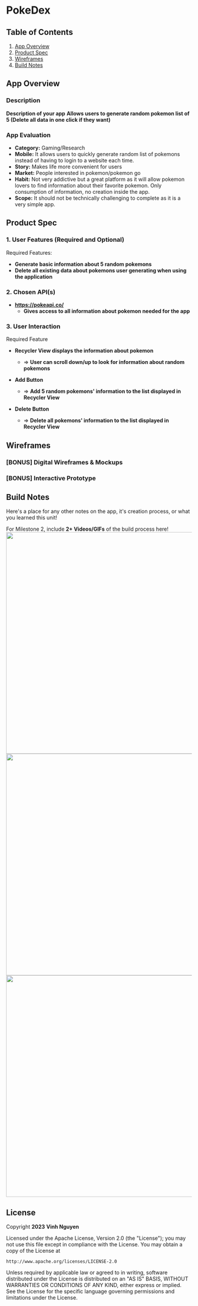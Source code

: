 # **PokeDex**

## Table of Contents

1. [App Overview](#App-Overview)
1. [Product Spec](#Product-Spec)
1. [Wireframes](#Wireframes)
1. [Build Notes](#Build-Notes)

## App Overview

### Description 

**Description of your app**
**Allows users to generate random pokemon list of 5 (Delete all data in one click if they want)**

### App Evaluation
- **Category:** Gaming/Research
- **Mobile:** It allows users to quickly generate random list of pokemons instead of having to login to a website each time.
- **Story:** Makes life more convenient for users
- **Market:** People interested in pokemon/pokemon go
- **Habit:** Not very addictive but a great platform as it will allow pokemon lovers to find information about their favorite pokemon. Only consumption of information, no creation inside the app.
- **Scope:** It should not be technically challenging to complete as it is a very simple app.

## Product Spec

### 1. User Features (Required and Optional)

Required Features:

- **Generate basic information about 5 random pokemons**
- **Delete all existing data about pokemons user generating when using the application**


### 2. Chosen API(s)

- **https://pokeapi.co/**
  - **Gives access to all information about pokemon needed for the app**

### 3. User Interaction

Required Feature

- **Recycler View displays the information about pokemon**
  - => **User can scroll down/up to look for information about random pokemons**
  
- **Add Button**
  - => **Add 5 random pokemons' information to the list displayed in Recycler View**

- **Delete Button**
  - => **Delete all pokemons' information to the list displayed in Recycler View**


## Wireframes

<!-- Add picture of your hand sketched wireframes in this section -->


### [BONUS] Digital Wireframes & Mockups

### [BONUS] Interactive Prototype

## Build Notes

Here's a place for any other notes on the app, it's creation 
process, or what you learned this unit!  

For Milestone 2, include **2+ Videos/GIFs** of the build process here!
<img src="https://i.imgur.com/sIulklt.gif" width=600>
<img src="https://i.imgur.com/IPQAM84.gif" width=600>
<img src="https://i.imgur.com/poZ3Ay6.gif" width=600>

## License

Copyright **2023** **Vinh Nguyen**

Licensed under the Apache License, Version 2.0 (the "License");
you may not use this file except in compliance with the License.
You may obtain a copy of the License at

    http://www.apache.org/licenses/LICENSE-2.0

Unless required by applicable law or agreed to in writing, software
distributed under the License is distributed on an "AS IS" BASIS,
WITHOUT WARRANTIES OR CONDITIONS OF ANY KIND, either express or implied.
See the License for the specific language governing permissions and
limitations under the License.
